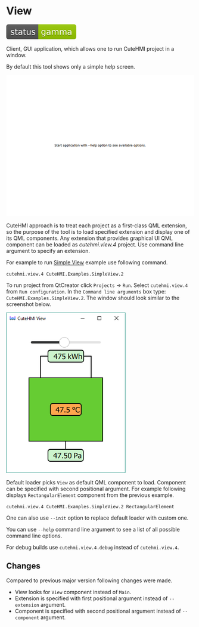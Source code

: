 # View

![Development status](doc/status-gamma.svg)

Client, GUI application, which allows one to run CuteHMI project in a window.

By default this tool shows only a simple help screen.

![Default view screenshot](doc/screenshot.png)

CuteHMI approach is to treat each project as a first-class QML extension, so the purpose of the tool is to load specified extension
and display one of its QML components. Any extension that provides graphical UI QML component can be loaded as *cutehmi.view.4*
project. Use command line argument to specify an extension.

For example to run [Simple View](../../extensions/CuteHMI/Examples/SimpleView.2/) example use following command.
```
cutehmi.view.4 CuteHMI.Examples.SimpleView.2
```

To run project from QtCreator click `Projects` -> `Run`. Select `cutehmi.view.4` from `Run configuration`. In the
`Command line arguments` box type: `CuteHMI.Examples.SimpleView.2`.
The window should look similar to the screenshot below.

![SimpleView screenshot](doc/SimpleView.png)

Default loader picks `View` as default QML component to load. Component can be specified with second positional argument. For
example following displays `RectangularElement` component from the previous example.
```
cutehmi.view.4 CuteHMI.Examples.SimpleView.2 RectangularElement
```

One can also use `--init` option to replace default loader with custom one.

You can use `--help` command line argument to see a list of all possible command line options.

For debug builds use `cutehmi.view.4.debug` instead of `cutehmi.view.4`.

## Changes

Compared to previous major version following changes were made.
- View looks for `View` component instead of `Main`.
- Extension is specified with first positional argument instead of `--extension` argument.
- Component is specified with second positional argument instead of `--component` argument.
